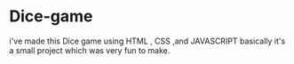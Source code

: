 # Dice-game
i've made this Dice game  using HTML , CSS ,and JAVASCRIPT basically it's a small project which was very fun to make.
